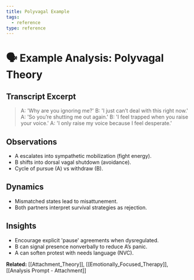 ```yaml
---
title: Polyvagal Example
tags:
  - reference
type: reference
---
```


<!-- @format -->

# 🗣 Example Analysis: Polyvagal Theory

## Transcript Excerpt

> A: 'Why are you ignoring me?'
> B: 'I just can’t deal with this right now.'
> A: 'So you’re shutting me out again.'
> B: 'I feel trapped when you raise your voice.'
> A: 'I only raise my voice because I feel desperate.'

## Observations

- A escalates into sympathetic mobilization (fight energy).
- B shifts into dorsal vagal shutdown (avoidance).
- Cycle of pursue (A) vs withdraw (B).

## Dynamics

- Mismatched states lead to misattunement.
- Both partners interpret survival strategies as rejection.

## Insights

- Encourage explicit 'pause' agreements when dysregulated.
- B can signal presence nonverbally to reduce A’s panic.
- A can soften protest with needs language (NVC).

**Related:** [[Attachment_Theory]], [[Emotionally_Focused_Therapy]], [[Analysis Prompt - Attachment]]
